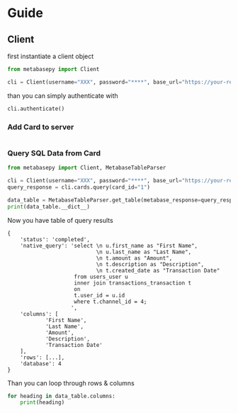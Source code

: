 # Guide

## Client

first instantiate a client object

```python
from metabasepy import Client

cli = Client(username="XXX", password="****", base_url="https://your-remote-metabase-url.com")

```

than you can simply authenticate with

```python
cli.authenticate()
```
### Add Card to server

```python


```


### Query SQL Data from Card

```python
from metabasepy import Client, MetabaseTableParser

cli = Client(username="XXX", password="****", base_url="https://your-remote-metabase-url.com")
query_response = cli.cards.query(card_id="1")

data_table = MetabaseTableParser.get_table(metabase_response=query_response)
print(data_table.__dict__)
```

Now you have table of query results

    {
        'status': 'completed',
        'native_query': 'select \n u.first_name as "First Name",
                                \n u.last_name as "Last Name", 
                                \n t.amount as "Amount",
                                \n t.description as "Description",
                                \n t.created_date as "Transaction Date"
                         from users_user u
                         inner join transactions_transaction t
                         on
                         t.user_id = u.id
                         where t.channel_id = 4;
                        ',
        'columns': [
                'First Name',
                'Last Name',
                'Amount',
                'Description',
                'Transaction Date'
        ],
        'rows': [...],
        'database': 4
    }

Than you can loop through rows & columns
    
```python
for heading in data_table.columns:
    print(heading)
```
